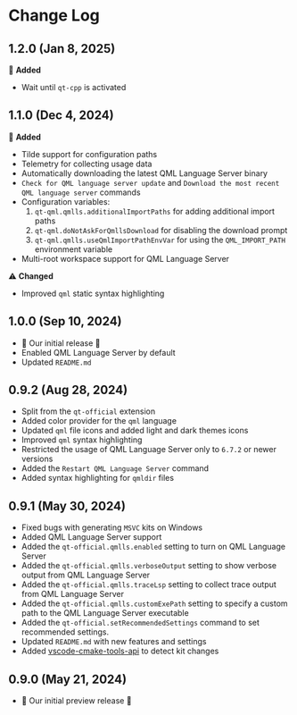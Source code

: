 # Change Log

## 1.2.0 (Jan 8, 2025)

🎉 **Added**

- Wait until `qt-cpp` is activated

## 1.1.0 (Dec 4, 2024)

🎉 **Added**

- Tilde support for configuration paths
- Telemetry for collecting usage data
- Automatically downloading the latest QML Language Server binary
- `Check for QML language server update` and `Download the most recent QML language server` commands
- Configuration variables:
    1. `qt-qml.qmlls.additionalImportPaths` for adding additional import paths
    1. `qt-qml.doNotAskForQmllsDownload` for disabling the download prompt
    1. `qt-qml.qmlls.useQmlImportPathEnvVar` for using the `QML_IMPORT_PATH` environment variable
- Multi-root workspace support for QML Language Server

⚠️ **Changed**

- Improved `qml` static syntax highlighting

## 1.0.0 (Sep 10, 2024)

- 🎉 Our initial release 🎉
- Enabled QML Language Server by default
- Updated `README.md`

## 0.9.2 (Aug 28, 2024)

- Split from the `qt-official` extension
- Added color provider for the `qml` language
- Updated `qml` file icons and added light and dark themes icons
- Improved `qml` syntax highlighting
- Restricted the usage of QML Language Server only to `6.7.2` or newer versions
- Added the `Restart QML Language Server` command
- Added syntax highlighting for `qmldir` files

## 0.9.1 (May 30, 2024)

- Fixed bugs with generating `MSVC` kits on Windows
- Added QML Language Server support
- Added the `qt-official.qmlls.enabled` setting to turn on QML Language Server
- Added the `qt-official.qmlls.verboseOutput` setting to show verbose output from QML Language Server
- Added the `qt-official.qmlls.traceLsp` setting to collect trace output from QML Language Server
- Added the `qt-official.qmlls.customExePath` setting to specify a custom path to the QML Language Server executable
- Added the `qt-official.setRecommendedSettings` command to set recommended settings.
- Updated `README.md` with new features and settings
- Added [vscode-cmake-tools-api](https://github.com/microsoft/vscode-cmake-tools-api) to detect kit changes

## 0.9.0 (May 21, 2024)

- 🎉 Our initial preview release 🎉
